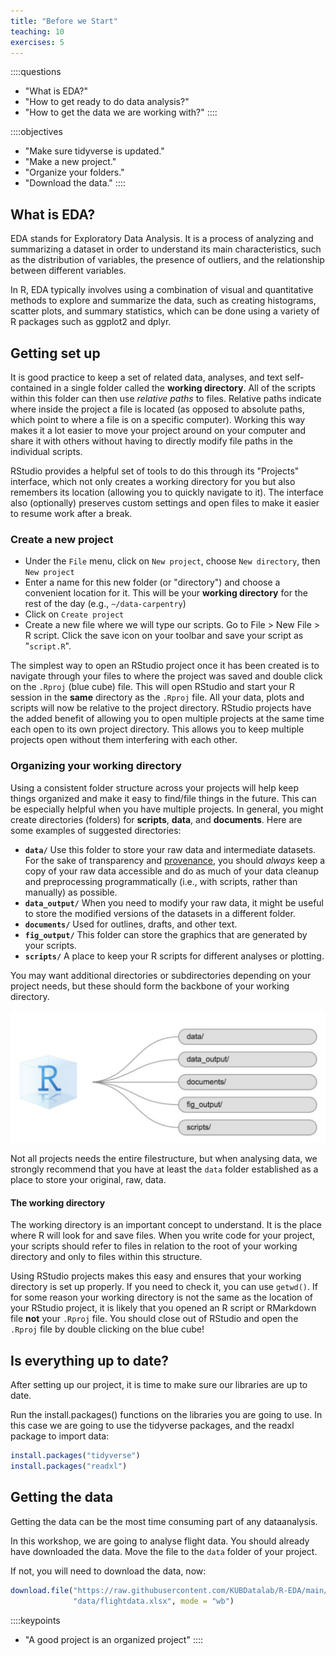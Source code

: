 ```yaml
---
title: "Before we Start"
teaching: 10
exercises: 5
---
```


::::questions
- "What is EDA?"
- "How to get ready to do data analysis?"
- "How to get the data we are working with?"
::::

::::objectives
- "Make sure tidyverse is updated."
- "Make a new project."
- "Organize your folders."
- "Download the data."
::::


## What is EDA?

EDA stands for Exploratory Data Analysis. It is a process of analyzing and summarizing a dataset in order to understand its main characteristics, such as the distribution of variables, the presence of outliers, and the relationship between different variables. 

In R, EDA typically involves using a combination of visual and quantitative methods to explore and summarize the data, such as creating histograms, scatter plots, and summary statistics, which can be done using a variety of R packages such as ggplot2 and dplyr.


## Getting set up

It is good practice to keep a set of related data, analyses, and text
self-contained in a single folder called the **working directory**. All of the
scripts within this folder can then use *relative paths* to files. Relative
paths indicate where inside the project a file is located (as opposed to
absolute paths, which point to where a file is on a specific computer). Working
this way makes it a lot easier to move your project around on your computer and
share it with others without having to directly modify file paths in the
individual scripts.

RStudio provides a helpful set of tools to do this through its "Projects"
interface, which not only creates a working directory for you but also remembers
its location (allowing you to quickly navigate to it). The interface also
(optionally) preserves custom settings and open files to make it easier to
resume work after a break.


### Create a new project

* Under the `File` menu, click on `New project`, choose `New directory`, then
  `New project`
* Enter a name for this new folder (or "directory") and choose a convenient
  location for it. This will be your **working directory** for the rest of the
  day (e.g., `~/data-carpentry`)
* Click on `Create project`
* Create a new file where we will type our scripts. Go to File > New File > R
  script. Click the save icon on your toolbar and save your script as
  "`script.R`".

The simplest way to open an RStudio project once it has been created is to 
navigate through your files to where the project was saved and double
click on the `.Rproj` (blue cube) file. This will open RStudio and start your R
session in the **same** directory as the `.Rproj` file. All your data, plots and
scripts will now be relative to the project directory. RStudio projects have the
added benefit of allowing you to open multiple projects at the same time each
open to its own project directory. This allows you to keep multiple projects
open without them interfering with each other.



### Organizing your working directory

Using a consistent folder structure across your projects will help keep things
organized and make it easy to find/file things in the future. This
can be especially helpful when you have multiple projects. In general, you might
create directories (folders) for **scripts**, **data**, and **documents**. Here
are some examples of suggested directories:

 - **`data/`** Use this folder to store your raw data and intermediate datasets.
   For the sake of transparency and 
   [provenance](https://en.wikipedia.org/wiki/Provenance), you
   should *always* keep a copy of your raw data accessible and do as much of
   your data cleanup and preprocessing programmatically (i.e., with scripts,
   rather than manually) as possible.
 - **`data_output/`** When you need to modify your raw data,
   it might be useful to store the modified versions of the datasets in a
   different folder.
 - **`documents/`** Used for outlines, drafts, and other
   text.
 - **`fig_output/`** This folder can store the graphics that are generated
   by your scripts.
 - **`scripts/`** A place to keep your R scripts for
   different analyses or plotting.

You may want additional directories or subdirectories depending on your project
needs, but these should form the backbone of your working directory.

![Example of a working directory structure](fig/rstudio_project_files.jpeg)

Not all projects needs the entire filestructure, but when analysing data, we 
strongly recommend that you have at least the `data` folder established as a 
place to store your original, raw, data.

#### The working directory

The working directory is an important concept to understand. It is the place
where R will look for and save files. When you write code for your project, your
scripts should refer to files in relation to the root of your working directory
and only to files within this structure.

Using RStudio projects makes this easy and ensures that your working directory
is set up properly. If you need to check it, you can use `getwd()`. If for some
reason your working directory is not the same as the location of your RStudio 
project, it is likely that you opened an R script or RMarkdown file **not** your
`.Rproj` file. You should close out of RStudio and open the `.Rproj` file by 
double clicking on the blue cube! 


## Is everything up to date?

After setting up our project, it is time to make sure our libraries are 
up to date.

Run the install.packages() functions on the libraries you are going to use.
In this case we are going to use the tidyverse packages, and the readxl package
to import data:

``` r
install.packages("tidyverse")
install.packages("readxl")
```

## Getting the data

Getting the data can be the most time consuming part of any dataanalysis.

In this workshop, we are going to analyse flight data. You should already have
downloaded the data. Move the file to the `data` folder of your project.

If not, you will need to download the data, now:

``` r
download.file("https://raw.githubusercontent.com/KUBDatalab/R-EDA/main/episodes/data/flightdata.xlsx", 
              "data/flightdata.xlsx", mode = "wb")
```


::::keypoints
- "A good project is an organized project"
::::
